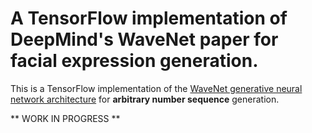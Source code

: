 # A TensorFlow implementation of DeepMind's WaveNet paper for facial expression generation.

This is a TensorFlow implementation of the [WaveNet generative neural
network architecture](https://deepmind.com/blog/wavenet-generative-model-raw-audio/) for <b>arbitrary number sequence</b> generation.

** WORK IN PROGRESS **